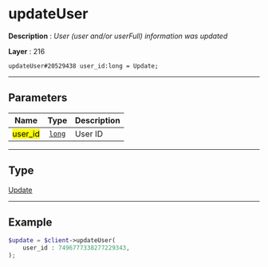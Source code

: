 # updateUser

**Description** : *User \(user and/or userFull\) information was updated*

**Layer** : 216

```tl
updateUser#20529438 user_id:long = Update;
```

---

## Parameters

| Name | Type | Description |
| :---: | :---: | :--- |
| <mark>user_id</mark> | [`long`](type/long) | User ID |

---

## Type

[Update](type/Update)

---

## Example

```php
$update = $client->updateUser(
	user_id : 7496777338277229343,
);
```